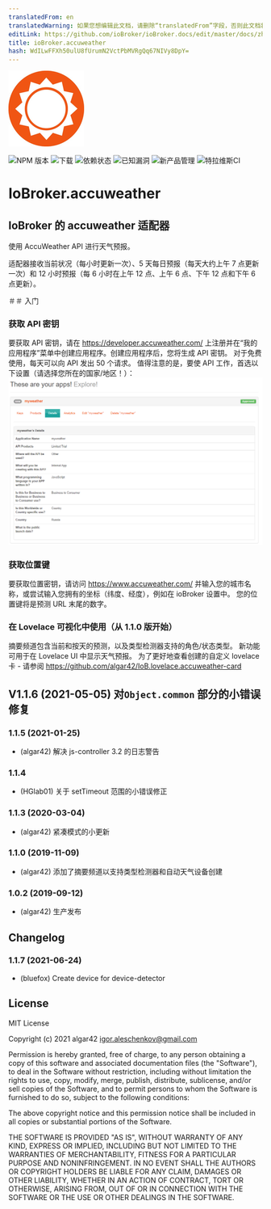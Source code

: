 ```yaml
---
translatedFrom: en
translatedWarning: 如果您想编辑此文档，请删除“translatedFrom”字段，否则此文档将再次自动翻译
editLink: https://github.com/ioBroker/ioBroker.docs/edit/master/docs/zh-cn/adapterref/iobroker.accuweather/README.md
title: ioBroker.accuweather
hash: WdILwFFXh50ulU8fUrumN2VctPbMVRgQq67NIVy8DpY=
---
```

![商标](../../../en/adapterref/iobroker.accuweather/admin/accuweather.png)

![NPM 版本](http://img.shields.io/npm/v/iobroker.accuweather.svg)
![下载](https://img.shields.io/npm/dm/iobroker.accuweather.svg)
![依赖状态](https://img.shields.io/david/algar42/iobroker.accuweather.svg)
![已知漏洞](https://snyk.io/test/github/algar42/ioBroker.accuweather/badge.svg)
![新产品管理](https://nodei.co/npm/iobroker.accuweather.png?downloads=true)
![特拉维斯CI](http://img.shields.io/travis/algar42/ioBroker.accuweather/master.svg)

# IoBroker.accuweather
## IoBroker 的 accuweather 适配器
使用 AccuWeather API 进行天气预报。

适配器接收当前状况（每小时更新一次）、5 天每日预报（每天大约上午 7 点更新一次）和 12 小时预报（每 6 小时在上午 12 点、上午 6 点、下午 12 点和下午 6 点更新）。

＃＃ 入门
### 获取 API 密钥
要获取 API 密钥，请在 https://developer.accuweather.com/ 上注册并在“我的应用程序”菜单中创建应用程序。创建应用程序后，您将生成 API 密钥。
对于免费使用，每天可以向 API 发出 50 个请求。
值得注意的是，要使 API 工作，首选以下设置（请选择您所在的国家/地区！）：![设置](../../../en/adapterref/iobroker.accuweather/admin/image.png)

### 获取位置键
要获取位置密钥，请访问 https://www.accuweather.com/ 并输入您的城市名称，或尝试输入您拥有的坐标（纬度、经度），例如在 ioBroker 设置中。
您的位置键将是预测 URL 末尾的数字。

### 在 Lovelace 可视化中使用（从 1.1.0 版开始）
摘要频道包含当前和按天的预测，以及类型检测器支持的角色/状态类型。
新功能可用于在 Lovelace UI 中显示天气预报。
为了更好地查看创建的自定义 lovelace 卡 - 请参阅 https://github.com/algar42/IoB.lovelace.accuweather-card

<!-- 下一版本的占位符（在行首）：

### __工作进行中__ -->
## V1.1.6 (2021-05-05) 对`Object.common` 部分的小错误修复
### 1.1.5 (2021-01-25)
* (algar42) 解决 js-controller 3.2 的日志警告

### 1.1.4
* (HGlab01) 关于 setTimeout 范围的小错误修正

### 1.1.3 (2020-03-04)
* (algar42) 紧凑模式的小更新

### 1.1.0 (2019-11-09)
* (algar42) 添加了摘要频道以支持类型检测器和自动天气设备创建

### 1.0.2 (2019-09-12)
* (algar42) 生产发布

## Changelog
### 1.1.7 (2021-06-24)
* (bluefox) Create device for device-detector

## License
MIT License

Copyright (c) 2021 algar42 <igor.aleschenkov@gmail.com>

Permission is hereby granted, free of charge, to any person obtaining a copy
of this software and associated documentation files (the "Software"), to deal
in the Software without restriction, including without limitation the rights
to use, copy, modify, merge, publish, distribute, sublicense, and/or sell
copies of the Software, and to permit persons to whom the Software is
furnished to do so, subject to the following conditions:

The above copyright notice and this permission notice shall be included in all
copies or substantial portions of the Software.

THE SOFTWARE IS PROVIDED "AS IS", WITHOUT WARRANTY OF ANY KIND, EXPRESS OR
IMPLIED, INCLUDING BUT NOT LIMITED TO THE WARRANTIES OF MERCHANTABILITY,
FITNESS FOR A PARTICULAR PURPOSE AND NONINFRINGEMENT. IN NO EVENT SHALL THE
AUTHORS OR COPYRIGHT HOLDERS BE LIABLE FOR ANY CLAIM, DAMAGES OR OTHER
LIABILITY, WHETHER IN AN ACTION OF CONTRACT, TORT OR OTHERWISE, ARISING FROM,
OUT OF OR IN CONNECTION WITH THE SOFTWARE OR THE USE OR OTHER DEALINGS IN THE
SOFTWARE.